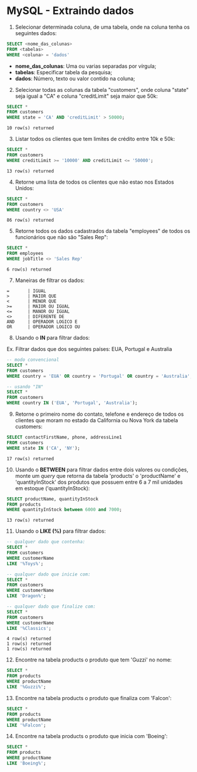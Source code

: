 <!--
title: 'mysql.md'
author: 'Elias Albuquerque'
created: '2024-02-18'
update: '2024-02-18'
-->

# MySQL - Extraindo dados

1. Selecionar determinada coluna, de uma tabela, onde na coluna tenha os seguintes dados:

```sql
SELECT <nome_das_colunas>
FROM <tabelas>
WHERE <coluna> = 'dados'
```

- **nome_das_colunas**: Uma ou varias separadas por vírgula;
- **tabelas**: Especificar tabela da pesquisa;
- **dados**: Número, texto ou valor contido na coluna;

2. Selecionar todas as colunas da tabela "customers", onde coluna "state" seja igual a "CA" e coluna "creditLimit" seja maior que 50k:

```sql
SELECT *
FROM customers
WHERE state = 'CA' AND 'creditLimit' > 50000;
```

```output
10 row(s) returned
```

3. Listar todos os clientes que tem limites de crédito entre 10k e 50k:

```sql
SELECT *
FROM customers
WHERE creditLimit >= '10000' AND creditLimit <= '50000';
```

```output
13 row(s) returned
```

4. Retorne uma lista de todos os clientes que não estao nos Estados Unidos:

```sql
SELECT *
FROM customers
WHERE country <> 'USA'
```

```output
86 row(s) returned
```

5. Retorne todos os dados cadastrados da tabela "employees" de todos os funcionários que não são "Sales Rep":

```sql
SELECT *
FROM employees
WHERE jobTitle <> 'Sales Rep'
```

```output
6 row(s) returned
```

7. Maneiras de filtrar os dados:

```output
=       | IGUAL
>       | MAIOR QUE
<       | MENOR QUE
>=      | MAIOR OU IGUAL
<=      | MANOR OU IGUAL
<>      | DIFERENTE DE
AND     | OPERADOR LOGICO E
OR      | OPERADOR LOGICO OU
```

8. Usando o **IN** para filtrar dados:

Ex. Filtrar dados que dos seguintes países: EUA, Portugal e Australia

```sql
-- modo convencional
SELECT *
FROM customers
WHERE country = 'EUA' OR country = 'Portugal' OR country = 'Australia';

-- usando "IN"
SELECT *
FROM customers
WHERE country IN ('EUA', 'Portugal', 'Australia');
```

9. Retorne o primeiro nome do contato, telefone e endereço de todos os clientes que moram no estado da California ou Nova York da tabela customers:

```sql
SELECT contactFirstName, phone, addressLine1
FROM customers
WHERE state IN ('CA', 'NY');
```

```output
17 row(s) returned
```

10.  Usando o **BETWEEN** para filtrar dados entre dois valores ou condições, monte um *query* que retorna da tabela 'products' o 'productName' e 'quantityInStock' dos produtos que possuem entre 6 a 7 mil unidades em estoque ('quantityInStock):

```sql
SELECT productName, quantityInStock
FROM products
WHERE quantityInStock between 6000 and 7000;
```

```output
13 row(s) returned
```

11. Usando o **LIKE (%)** para filtrar dados:

```sql
-- qualquer dado que contenha:
SELECT *
FROM customers
WHERE customerName
LIKE '%Toys%';

-- qualquer dado que inicie com:
SELECT *
FROM customers
WHERE customerName
LIKE 'Dragon%';

-- qualquer dado que finalize com:
SELECT *
FROM customers
WHERE customerName
LIKE '%Classics';
```

```output
4 row(s) returned
1 row(s) returned
1 row(s) returned
```

12. Encontre na tabela products o produto que tem 'Guzzi' no nome:

```sql
SELECT *
FROM products
WHERE productName
LIKE '%Guzzi%';
```

13. Encontre na tabela products o produto que finaliza com 'Falcon':

```sql
SELECT *
FROM products
WHERE productName
LIKE '%Falcon';
```

14. Encontre na tabela products o produto que inicia com 'Boeing':

```sql
SELECT *
FROM products
WHERE productName
LIKE 'Boeing%';
```
